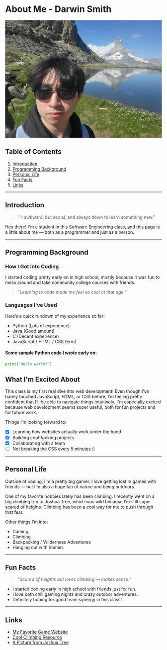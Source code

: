 # About Me - Darwin Smith

![Profile Picture](20240727_104421.jpg)

## Table of Contents
1. [Introduction](#introduction)
2. [Programming Background](#programming-background)
3. [Personal Life](#personal-life)
4. [Fun Facts](#fun-facts)
5. [Links](#links)

---

## Introduction
> "lil awkward, but social, and always down to learn something new."

Hey there! I'm a student in this Software Engineering class, and this page is a little about me — both as a programmer and just as a person.

---

## Programming Background

### How I Got Into Coding
I started coding pretty early on in high school, mostly because it was fun to mess around and take community college courses with friends.

> *"Learning to code made me feel so cool at that age."*

### Languages I've Used
Here’s a quick rundown of my experience so far:

- Python (Lots of experience)
- Java (Good amount)
- C (Decent experience)
- JavaScript / HTML / CSS (Erm)

#### Some sample Python code I wrote early on:
```python
print("Hello world!")
```

## What I'm Excited About

This class is my first real dive into web development! Even though I’ve barely touched JavaScript, HTML, or CSS before, I’m feeling pretty confident that I’ll be able to navigate things intuitively. I'm especially excited because web development seems super useful, both for fun projects and for future work.

Things I’m looking forward to:

- [x] Learning how websites actually work under the hood
- [x] Building cool-looking projects
- [x] Collaborating with a team
- [ ] Not breaking the CSS every 5 minutes :)

---

## Personal Life

Outside of coding, I’m a pretty big gamer. I love getting lost in games with friends — but I’m also a huge fan of nature and being outdoors.

One of my favorite hobbies lately has been climbing. I recently went on a big climbing trip to Joshua Tree, which was wild because I’m still super scared of heights. Climbing has been a cool way for me to push through that fear.

Other things I’m into:

- Gaming
- Climbing
- Backpacking / Wilderness Adventures
- Hanging out with homies

---

## Fun Facts

> *"Scared of heights but loves climbing — makes sense."*

- I started coding early in high school with friends just for fun.
- I love both chill gaming nights and crazy outdoor adventures.
- Definitely hoping for good team synergy in this class!

---

## Links

- [My Favorite Game Website](INSERT_LINK_HERE)
- [Cool Climbing Resource](INSERT_LINK_HERE)
- [A Picture from Joshua Tree](INSERT_IMAGE_LINK_HERE)
